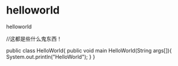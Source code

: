 # helloworld

helloworld

//这都是些什么鬼东西！

public class HelloWorld{
      public void main HelloWorld(String args[]){
          System.out.println("HelloWorld");
      }
}

